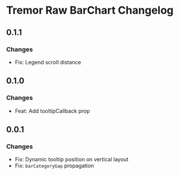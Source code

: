 # Tremor Raw BarChart Changelog

## 0.1.1

### Changes

- Fix: Legend scroll distance

## 0.1.0

### Changes

- Feat: Add tooltipCallback prop

## 0.0.1

### Changes

- Fix: Dynamic tooltip position on vertical layout
- Fix: `barCategoryGap` propagation
